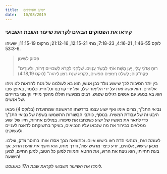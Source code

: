 ```yaml
---
title:  ישוע והנזקקים
date:   10/08/2019
---
```


### קיראו את הפסוקים הבאים לקראת שיעור השבת השבועי
לוקס 1:46-55, 4:16-21, 7:18-23; מתי 12:15-21, 21:12-16; מרקוס 11:15-19; ישעיהו 53:3-6.

> <p>פסוק לשינון</p>
> "רוּחַ אֲדֹנָי עָלָי, יַעַן מָשַׁח אֹתִי לְבַשֵֹר עֲנָוִים. שְׁלָחַנִי לִקְרֹא לִשְׁבוּיִים דְּרוֹר, וּלְעִוְרִים פְּקַח־קוֹחַ; לְשַׁלֵּחַ רְצוּצִים חָפְשִׁים, לִקְרֹא שְׁנַת רָצוֹן לַיהוה" (לוקס 4:18,19)

בין יתר הסיבות לכך שישוע נולד כבן אנוש, הוא בא לעולמנו על מנת להראות לנו מיהו אלוהים. הוא עשה זאת על ידי הלימוד שלו, ועל ידי קורבנו וכל חייו. כלומר, באופן שבו הוא בא במגע עם אנשים רגילים שפגש. רבים ממעשיו חוללו מהפך מיידי וקיצוני בחייהם של אנשים. 

נביאי התנ"ך, מרים אימו ואף ישוע עצמו בדרשתו הראשונה שמתועדת (בלוקס 4) ניבאו היבט זה של עבודת המשיח. בנוסף, כותבי הבשורות התשמשו בשפה של נביאי התנ"ך כדי לתאר את מעשיו של ישוע כשכתבו את סיפורו. במילים אחרות, חייו של ישוע ממלאים בבירור את מה שנבאו עליו הנביאים, בעיקר בתשוקתם לדאגה לעניים ולעשוקים. 

לעומת זאת, מנהיגי הדת ראו בישוע איום. וכתוצאה מכך אסרו אותו בחוסר צדק, וצלבו. מכאן שישוע, אלוהים, יודע כיצד מרגיש עוול, ודרך מותו, הוא חשף את זוועת הרוע. אך בעת תחייתו, הוא ניצח את הרוע, את החטא והמוות למען כל הטוב, למען החיים, למען הישועה!

_לימדו את השיעור השבועי לקראת שבת ה17 באוגוסט._